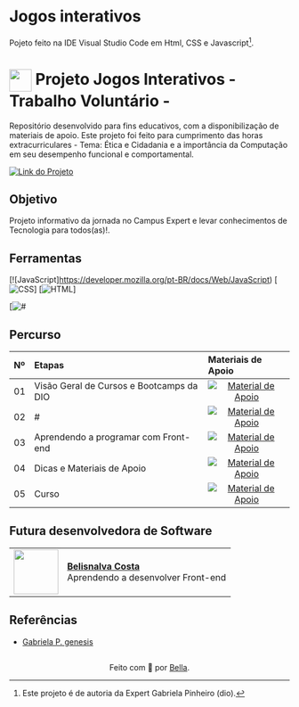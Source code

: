 # Jogos interativos

Pojeto feito na IDE Visual Studio Code em Html, CSS e Javascript[^1].

<h1>
    <a href="https://univesp.br/">
     <img align="center" width="40px" src=".png"></a>
    <span>Projeto Jogos Interativos - Trabalho Voluntário - </span>
</h1>

Repositório desenvolvido para fins educativos, com a disponibilização de materiais de apoio.
Este projeto foi feito para cumprimento das horas extracurriculares - Tema: Ética e Cidadania e a importância da Computação em seu desempenho funcional e comportamental.

[![Link do Projeto]()]() 

## Objetivo
Projeto informativo da jornada no Campus Expert e levar conhecimentos de Tecnologia para todos(as)!.

## Ferramentas
[![JavaScript]https://developer.mozilla.org/pt-BR/docs/Web/JavaScript)
[![CSS](https://developer.mozilla.org/pt-BR/docs/Learn/Getting_started_with_the_web/CSS_basics)]
[![HTML](https://www.w3schools.com/html/)]

[![#](#)
<br>

## Percurso
<table>
  <thead>
    <tr align="left">
      <th>Nº</th>
      <th>Etapas</th>
      <th>Materiais de Apoio</th>
    </tr>
  </thead>
  <tbody align="left">
    <tr>
      <td>01</td>
      <td>Visão Geral de Cursos e Bootcamps da DIO</td>
      <td align="center">
        <a href="#">
           <img align="center" alt="Material de Apoio" src="#">
        </a>                                  
      </td>
    </tr>
    <tr>
      <td>02</td>
      <td>#</td>
      <td align="center">
        <a href="#">
           <img align="center" alt="Material de Apoio" src="#"> 
        </a>
      </td>
    </tr>
    <tr>
      <td>03</td>
      <td>Aprendendo a programar com Front-end</td>
      <td align="center">
        <a href="#">
           <img align="center" alt="Material de Apoio" src="#">
        </a>
      </td>    
    </tr>
    <tr>
      <td>04</td>
      <td>Dicas e Materiais de Apoio</td>
      <td align="center">
        <a href="#">
           <img align="center" alt="Material de Apoio" src="#">
        </a>
      </td>    
    </tr>
    <tr>
      <td>05</td>
      <td>Curso</td>
      <td align="center">
        <a href="#">
           <img align="center" alt="Material de Apoio" src="#">
        </a>
      </td>    
    </tr    
  </tbody>
  <tfoot></tfoot>
</table>

## Futura desenvolvedora de Software
<table>
  <tr>
    <td>
      <img width="80px" align="center" src="https://avatars.githubusercontent.com/BelisnalvaCosta"/>
    </td>
    <td align="left">
      <a href="https://github.com/BelisnalvaCosta">
        <span><b>Belisnalva Costa</b></span>
      </a>
      <br>
      <span>Aprendendo a desenvolver Front-end</span>
    </td>
  </tr>
</table>

## Referências
- [Gabriela P. genesis](https://github.com/SpruceGabriela/genesis-dio/tree/master)
  
##
<div align="center">Feito com 💙 por <a href="https://github.com/BelisnalvaCosta/">Bella</a>.</div>

[^1]: Este projeto é de autoria da Expert Gabriela Pinheiro (dio).
